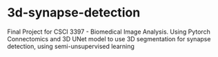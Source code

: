 # 3d-synapse-detection
Final Project for CSCI 3397 - Biomedical Image Analysis. Using Pytorch Connectomics and 3D UNet model to use 3D segmentation for synapse detection, using semi-unsupervised learning
